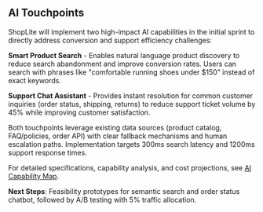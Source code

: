 ## AI Touchpoints

ShopLite will implement two high-impact AI capabilities in the initial sprint to directly address conversion and support efficiency challenges:

**Smart Product Search** - Enables natural language product discovery to reduce search abandonment and improve conversion rates. Users can search with phrases like "comfortable running shoes under $150" instead of exact keywords.

**Support Chat Assistant** - Provides instant resolution for common customer inquiries (order status, shipping, returns) to reduce support ticket volume by 45% while improving customer satisfaction.

Both touchpoints leverage existing data sources (product catalog, FAQ/policies, order API) with clear fallback mechanisms and human escalation paths. Implementation targets 300ms search latency and 1200ms support response times.

For detailed specifications, capability analysis, and cost projections, see  [AI Capability Map](/docs/ai-first/ai-capability-map.md).

**Next Steps**: Feasibility prototypes for semantic search and order status chatbot, followed by A/B testing with 5% traffic allocation.
